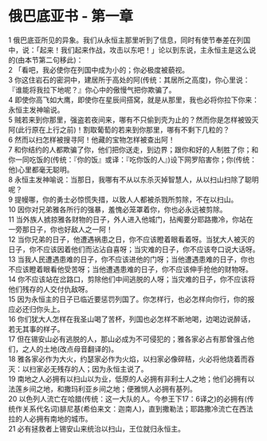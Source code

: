 # 俄巴底亚书 - 第一章
  
 1 俄巴底亚所见的异象。我们从永恒主那里听到了信息，同时有使节奉差在列国中，说：「起来！我们起来作战，攻击以东吧！」论以到东说，主永恒主是这么说的(由本节第二句移此)：  
 2 「看吧，我必使你在列国中成为小的；你必极度被藐视。  
 3 你这住岩石的密洞中，建居所于高处的阿(传统：其居所之高度)，你心里说：『谁能将我拉下地呢？』你心中的傲慢气把你欺骗了。  
 4 即使你高飞如大鹰，即使你在星辰间搭窝，就是从那里，我也必将你拉下你来：永恒主发神喻说。  
 5 贼若来到你那里，强盗若夜间来，哪有不只偷到壳为止的？然而你是怎样被毁灭阿(此行原在上行之前)！割取葡萄的若来到你那里，哪有不剩下几粒的？  
 6 然而以扫怎样被搜寻阿！他藏的宝物怎样被查出阿！  
 7 和你结约的人都欺骗了你，他们把你送走，到边界；跟你和好的人制胜了你；和你一同吃饭的(传统：『你的饭』或译：『吃你饭的人』)设下网罗陷害你；你(传统：他)心里都毫无聪明。  
 8 永恒主发神喻说：当那日，我哪有不从以东杀灭掉智慧人，从以扫山扫除了聪明呢？  
 9 提幔哪，你的勇士必惊慌失措，以致人人都被杀戮所剪除，不在以扫山。  
 10 因你对兄弟雅各所行的强暴，羞愧必笼罩着你，你也必永远被剪除。  
 11 当外族人掳掠雅各财物的日子，外人进入他城门，拈阄要分耶路撒冷，你站在一旁那日子，你也好敌人之一阿！  
 12 当你兄弟的日子，他遭遇祸患之日，你不应该瞪着眼看着呀。当犹大人被灭的日子，你不应该因着他们而沾沾自喜呀；当灾难的日子，你不应该夸口说大话呀。  
 13 当我人民遭遇患难的日子，你不应该进他的门呀；当他遭遇患难的日子，你也不应该瞪着眼看他受苦呀；当他遭遇患难的日子，你不应该伸手抢他的财物呀。  
 14 你不应该站在岔路口，剪除他们中间逃脱的人呀；当灾难的日子，你不应该将他们残存的人交付仇敌呀。  
 15 因为永恒主的日子已临近要惩罚列国了。你怎样行，也必怎样向你行，你的报应必还归你头上。  
 16 你们犹大人怎样在我圣山喝了苦杯，列国也必怎样不断地喝，边喝边说醉话，若无其事的样子。  
 17 但在锡安山必有逃脱的人，那山必成为不可侵犯的；雅各家必占有那曾强占他们，之人的土地(改点母音翻译的)。  
 18 雅各家必作为大火，约瑟家必作为火焰，以扫家必像碎秸，火必将他烧着而吞灭：以扫家必无残存的人；因为永恒主说了。  
 19 南地之人必拥有以扫山以为业，低原的人必拥有非利士人之地；他们必拥有以法莲乡间之地，和撒玛利亚乡间之地；便雅悯人必拥有基列。  
 20 以色列人流亡在哈腊(传统：这一大队的人。今参王下17：6译之)的必拥有(传统作关系代名词)腓尼基(希伯来文：迦南人)，直到撒勒法；耶路撒冷流亡在西法拉的人必拥有南地的城市。  
 21 必有拯救者上锡安山来统治以扫山，王位就归永恒主。